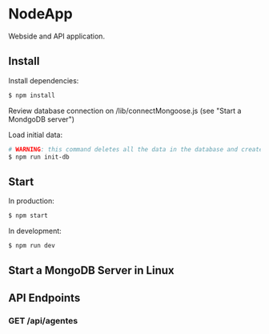 # NodeApp

Webside and API application.

## Install

Install dependencies:

```sh
$ npm install
```

Review database connection on /lib/connectMongoose.js (see "Start a MondgoDB server")

Load initial data: 

```sh
# WARNING: this command deletes all the data in the database and creates default data
$ npm run init-db
```

## Start

In production:
```sh
$ npm start
```

In development:
```sh
$ npm run dev
```

## Start a MongoDB Server in Linux

## API Endpoints

### GET /api/agentes